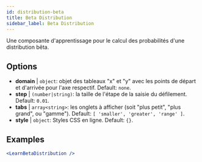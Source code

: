 ```yaml
---
id: distribution-beta
title: Beta Distribution
sidebar_label: Beta Distribution
---
```


Une composante d'apprentissage pour le calcul des probabilités d'une distribution bêta.

## Options

* __domain__ | `object`: objet des tableaux "x" et "y" avec les points de départ et d'arrivée pour l'axe respectif. Default: `none`.
* __step__ | `(number|string)`: la taille de l'étape de la saisie du défilement. Default: `0.01`.
* __tabs__ | `array<string>`: les onglets à afficher (soit "plus petit", "plus grand", ou "gamme"). Default: `[
  'smaller',
  'greater',
  'range'
]`.
* __style__ | `object`: Styles CSS en ligne. Default: `{}`.


## Examples

```jsx live
<LearnBetaDistribution />
```

